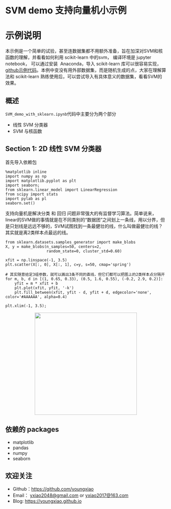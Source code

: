 # SVM demo 支持向量机小示例

# 示例说明
本示例是一个简单的试验，甚至连数据集都不用额外准备，旨在加深对SVM和核函数的理解，并看看如何利用 scikit-learn 中的svm，
编译环境是 jupyter notebook， 可以通过安装  Anaconda，导入 scikit-learn 库可以很容易实现，[github示例代码](https://github.com/youngxiao/SVM-demo)。本例中变没有用外部数据集，而是随机生成的点，大家在理解算法和 scikit-learn 熟练使用后，可以尝试导入有具体意义的数据集，看看SVM的效果。

## 概述
`SVM_demo_with_sklearn.ipynb`代码中主要分为两个部分
* 线性 SVM 分类器
* SVM 与核函数

## Section 1: 2D 线性 SVM 分类器
首先导入依赖包
```
%matplotlib inline
import numpy as np
import matplotlib.pyplot as plt
import seaborn; 
from sklearn.linear_model import LinearRegression
from scipy import stats
import pylab as pl
seaborn.set()
```
支持向量机是解决分类 和 回归 问题非常强大的有监督学习算法。简单说来，linear的SVM做的事情就是在不同类别的“数据团”之间划上一条线，用以分界，但是只划线是远远不够的，SVM试图找到一条最健壮的线，什么叫做最健壮的线？其实就是离2类样本点最远的线。
```
from sklearn.datasets.samples_generator import make_blobs
X, y = make_blobs(n_samples=50, centers=2,
                  random_state=0, cluster_std=0.60)

xfit = np.linspace(-1, 3.5)
plt.scatter(X[:, 0], X[:, 1], c=y, s=50, cmap='spring')

# 其实随意给定3组参数，就可以画出3条不同的直线，但它们都可以把图上的2类样本点分隔开
for m, b, d in [(1, 0.65, 0.33), (0.5, 1.6, 0.55), (-0.2, 2.9, 0.2)]:
    yfit = m * xfit + b
    plt.plot(xfit, yfit, '-k')
    plt.fill_between(xfit, yfit - d, yfit + d, edgecolor='none', color='#AAAAAA', alpha=0.4)

plt.xlim(-1, 3.5);
```
<div align=center><img height="320" src="https://github.com/youngxiao/SVM-demo/raw/master/result/SVM1.png"/></div>


## 依赖的 packages
* matplotlib
* pandas
* numpy
* seaborn

## 欢迎关注
* Github：https://github.com/youngxiao
* Email： yxiao2048@gmail.com  or yxiao2017@163.com
* Blog:   https://youngxiao.github.io
